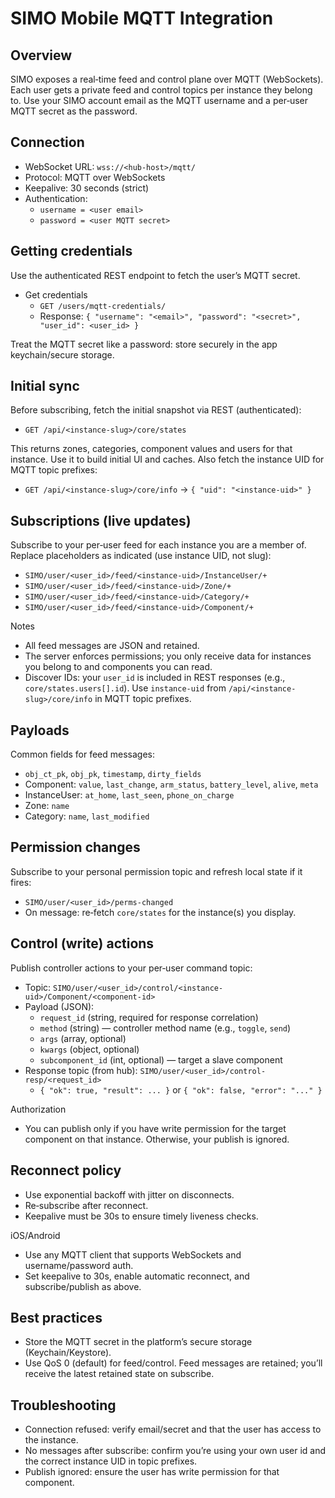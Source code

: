 SIMO Mobile MQTT Integration
============================

Overview
--------
SIMO exposes a real‑time feed and control plane over MQTT (WebSockets). Each user gets a private feed and control topics per instance they belong to. Use your SIMO account email as the MQTT username and a per‑user MQTT secret as the password.

Connection
----------
- WebSocket URL: `wss://<hub-host>/mqtt/`
- Protocol: MQTT over WebSockets
- Keepalive: 30 seconds (strict)
- Authentication:
  - `username = <user email>`
  - `password = <user MQTT secret>`

Getting credentials
-------------------
Use the authenticated REST endpoint to fetch the user’s MQTT secret.

- Get credentials
  - `GET /users/mqtt-credentials/`
  - Response: `{ "username": "<email>", "password": "<secret>", "user_id": <user_id> }`

Treat the MQTT secret like a password: store securely in the app keychain/secure storage.

Initial sync
------------
Before subscribing, fetch the initial snapshot via REST (authenticated):
- `GET /api/<instance-slug>/core/states`

This returns zones, categories, component values and users for that instance. Use it to build initial UI and caches.
Also fetch the instance UID for MQTT topic prefixes:
- `GET /api/<instance-slug>/core/info` → `{ "uid": "<instance-uid>" }`

Subscriptions (live updates)
----------------------------
Subscribe to your per‑user feed for each instance you are a member of. Replace placeholders as indicated (use instance UID, not slug):

- `SIMO/user/<user_id>/feed/<instance-uid>/InstanceUser/+`
- `SIMO/user/<user_id>/feed/<instance-uid>/Zone/+`
- `SIMO/user/<user_id>/feed/<instance-uid>/Category/+`
- `SIMO/user/<user_id>/feed/<instance-uid>/Component/+`

Notes
- All feed messages are JSON and retained.
- The server enforces permissions; you only receive data for instances you belong to and components you can read.
 - Discover IDs: your `user_id` is included in REST responses (e.g., `core/states.users[].id`). Use `instance-uid` from `/api/<instance-slug>/core/info` in MQTT topic prefixes.

Payloads
--------
Common fields for feed messages:
- `obj_ct_pk`, `obj_pk`, `timestamp`, `dirty_fields`
- Component: `value`, `last_change`, `arm_status`, `battery_level`, `alive`, `meta`
- InstanceUser: `at_home`, `last_seen`, `phone_on_charge`
- Zone: `name`
- Category: `name`, `last_modified`

Permission changes
------------------
Subscribe to your personal permission topic and refresh local state if it fires:
- `SIMO/user/<user_id>/perms-changed`
- On message: re‑fetch `core/states` for the instance(s) you display.

Control (write) actions
-----------------------
Publish controller actions to your per‑user command topic:
- Topic: `SIMO/user/<user_id>/control/<instance-uid>/Component/<component-id>`
- Payload (JSON):
  - `request_id` (string, required for response correlation)
  - `method` (string) — controller method name (e.g., `toggle`, `send`)
  - `args` (array, optional)
  - `kwargs` (object, optional)
  - `subcomponent_id` (int, optional) — target a slave component
- Response topic (from hub): `SIMO/user/<user_id>/control-resp/<request_id>`
  - `{ "ok": true, "result": ... }` or `{ "ok": false, "error": "..." }`

Authorization
- You can publish only if you have write permission for the target component on that instance. Otherwise, your publish is ignored.

Reconnect policy
----------------
- Use exponential backoff with jitter on disconnects.
- Re‑subscribe after reconnect.
- Keepalive must be 30s to ensure timely liveness checks.

iOS/Android
- Use any MQTT client that supports WebSockets and username/password auth.
- Set keepalive to 30s, enable automatic reconnect, and subscribe/publish as above.

Best practices
--------------
- Store the MQTT secret in the platform’s secure storage (Keychain/Keystore).
- Use QoS 0 (default) for feed/control. Feed messages are retained; you’ll receive the latest retained state on subscribe.

Troubleshooting
---------------
- Connection refused: verify email/secret and that the user has access to the instance.
- No messages after subscribe: confirm you’re using your own user id and the correct instance UID in topic prefixes.
- Publish ignored: ensure the user has write permission for that component.
